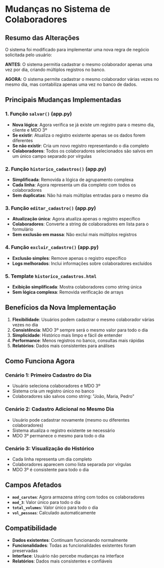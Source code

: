 # Mudanças no Sistema de Colaboradores

## Resumo das Alterações

O sistema foi modificado para implementar uma nova regra de negócio solicitada pelo usuário:

**ANTES**: O sistema permitia cadastrar o mesmo colaborador apenas uma vez por dia, criando múltiplos registros no banco.

**AGORA**: O sistema permite cadastrar o mesmo colaborador várias vezes no mesmo dia, mas contabiliza apenas uma vez no banco de dados.

## Principais Mudanças Implementadas

### 1. Função `salvar()` (app.py)

- **Nova lógica**: Agora verifica se já existe um registro para o mesmo dia, cliente e MDO 3º
- **Se existir**: Atualiza o registro existente apenas se os dados forem diferentes
- **Se não existir**: Cria um novo registro representando o dia completo
- **Colaboradores**: Todos os colaboradores selecionados são salvos em um único campo separado por vírgulas

### 2. Função `historico_cadastros()` (app.py)

- **Simplificada**: Removida a lógica de agrupamento complexa
- **Cada linha**: Agora representa um dia completo com todos os colaboradores
- **Sem duplicatas**: Não há mais múltiplas entradas para o mesmo dia

### 3. Função `editar_cadastro()` (app.py)

- **Atualização única**: Agora atualiza apenas o registro específico
- **Colaboradores**: Converte a string de colaboradores em lista para o formulário
- **Sem exclusão em massa**: Não exclui mais múltiplos registros

### 4. Função `excluir_cadastro()` (app.py)

- **Exclusão simples**: Remove apenas o registro específico
- **Logs melhorados**: Inclui informações sobre colaboradores excluídos

### 5. Template `historico_cadastros.html`

- **Exibição simplificada**: Mostra colaboradores como string única
- **Sem lógica complexa**: Removida verificação de arrays

## Benefícios da Nova Implementação

1. **Flexibilidade**: Usuários podem cadastrar o mesmo colaborador várias vezes no dia
2. **Consistência**: MDO 3º sempre será o mesmo valor para todo o dia
3. **Simplicidade**: Histórico mais limpo e fácil de entender
4. **Performance**: Menos registros no banco, consultas mais rápidas
5. **Relatórios**: Dados mais consistentes para análises

## Como Funciona Agora

### Cenário 1: Primeiro Cadastro do Dia
- Usuário seleciona colaboradores e MDO 3º
- Sistema cria um registro único no banco
- Colaboradores são salvos como string: "João, Maria, Pedro"

### Cenário 2: Cadastro Adicional no Mesmo Dia
- Usuário pode cadastrar novamente (mesmo ou diferentes colaboradores)
- Sistema atualiza o registro existente se necessário
- MDO 3º permanece o mesmo para todo o dia

### Cenário 3: Visualização do Histórico
- Cada linha representa um dia completo
- Colaboradores aparecem como lista separada por vírgulas
- MDO 3º é consistente para todo o dia

## Campos Afetados

- **`mod_carsten`**: Agora armazena string com todos os colaboradores
- **`mod_3`**: Valor único para todo o dia
- **`total_volumes`**: Valor único para todo o dia
- **`vol_pessoas`**: Calculado automaticamente

## Compatibilidade

- **Dados existentes**: Continuam funcionando normalmente
- **Funcionalidades**: Todas as funcionalidades existentes foram preservadas
- **Interface**: Usuário não percebe mudanças na interface
- **Relatórios**: Dados mais consistentes e confiáveis
